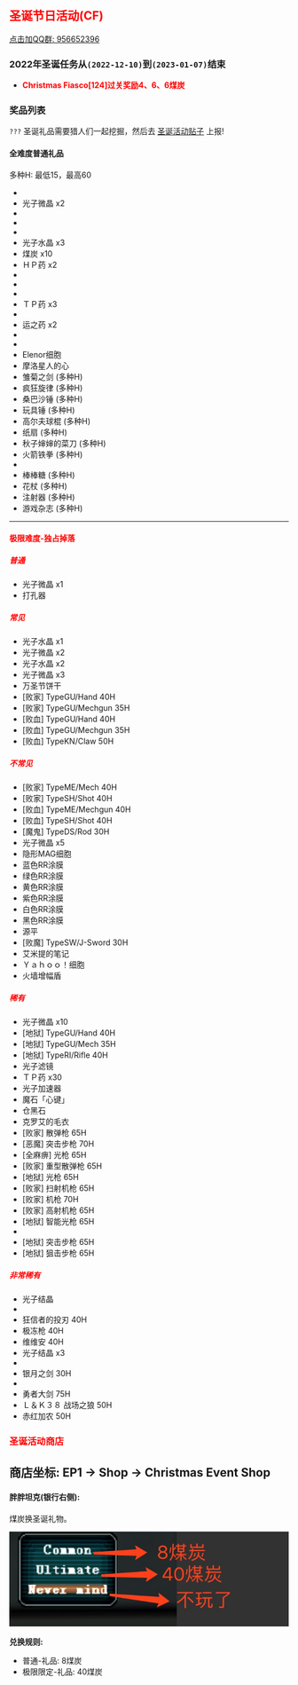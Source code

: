 ## <span style="color:red">圣诞节日活动(CF)</span>

<div>
    <a target="_blank"
       href="//shang.qq.com/wpa/qunwpa?idkey=95996b984b761d905d2d05e0ce765fa9ff720cfa9e6dbcde50fd179cd8867808">点击加QQ群: 956652396</a>
</div>

### 2022年圣诞任务从`(2022-12-10)`到`(2023-01-07)`结束

- <span style="font-weight: bolder;color:red">Christmas Fiasco[124]过关奖励4、6、6煤炭</span>


### 奖品列表
 `???` 圣诞礼品需要猎人们一起挖掘，然后去 [圣诞活动贴子](https://www.pioneer2.net/community/threads/ephinea-christmas-2022-event-thread.24852) 上报!
 
#### 全难度普通礼品
 多种H: 最低15，最高60

* 
* 光子微晶 x2
*  
*  
* 
* 光子水晶 x3
* 煤炭 x10
* ＨＰ药 x2
* 
* 
* 
* ＴＰ药 x3
* 
* 运之药 x2
* 
* 
* Elenor细胞
* 摩洛星人的心
* 雏菊之剑 (多种H)
* 疯狂旋律 (多种H)
* 桑巴沙锤 (多种H)
* 玩具锤 (多种H)
* 高尔夫球棍 (多种H)
* 纸扇 (多种H)
* 秋子婶婶的菜刀 (多种H)
* 火箭铁拳 (多种H)
* 
* 棒棒糖 (多种H)
* 花杖 (多种H)
* 注射器 (多种H)
* 游戏杂志 (多种H)

--- 

#### <span style="color:red">极限难度-独占掉落</span>

##### <span style="color:red">普通</span>

* 光子微晶 x1
* 打孔器

##### <span style="color:red">常见</span>

* 光子水晶 x1
* 光子微晶 x2
* 光子水晶 x2
* 光子微晶 x3
* 万圣节饼干
* [败家] TypeGU/Hand 40H
* [败家] TypeGU/Mechgun 35H
* [败血] TypeGU/Hand 40H
* [败血] TypeGU/Mechgun 35H
* [败血] TypeKN/Claw 50H

##### <span style="color:red">不常见</span>

* [败家] TypeME/Mech 40H
* [败家] TypeSH/Shot 40H
* [败血] TypeME/Mechgun 40H
* [败血] TypeSH/Shot 40H
* [魔鬼] TypeDS/Rod 30H
* 光子微晶 x5
* 隐形MAG细胞
* 蓝色RR涂膜
* 绿色RR涂膜
* 黄色RR涂膜
* 紫色RR涂膜
* 白色RR涂膜
* 黑色RR涂膜
* 源平
* [败魔] TypeSW/J-Sword 30H
* 艾米提的笔记
* Ｙａｈｏｏ！细胞
* 火墙增幅盾

##### <span style="color:red">稀有</span> 

* 光子微晶 x10
* [地狱] TypeGU/Hand 40H
* [地狱] TypeGU/Mech 35H
* [地狱] TypeRI/Rifle 40H
* 光子滤镜
* ＴＰ药 x30
* 光子加速器
* 魔石「心键」
* 仓黑石
* 克罗艾的毛衣
* [败家] 散弹枪 65H
* [恶魔] 突击步枪 70H
* [全麻痹] 光枪 65H
* [败家] 重型散弹枪 65H
* [地狱] 光枪 65H
* [败家] 扫射机枪 65H
* [败家] 机枪 70H
* [败家] 高射机枪 65H
* [地狱] 智能光枪 65H
*
* [地狱] 突击步枪 65H
* [地狱] 狙击步枪 65H

##### <span style="color:red">非常稀有</span>

* 光子结晶
* 
* 狂信者的投刃 40H
* 极冻枪 40H
* 维维安 40H
* 光子结晶 x3
* 
* 银月之剑 30H
* 
* 勇者大剑 75H
* Ｌ＆Ｋ３８ 战场之狼 50H
* 赤红加农 50H

### <span style="color:red">圣诞活动商店</span>
   商店坐标: EP1 -> Shop -> Christmas Event Shop
--- 

#### 胖胖坦克(银行右侧):

   煤炭换圣诞礼物。
   
   ![煤炭兑换菜单](../static/img/coalexchange.png)

**兑换规则:**

- 普通-礼品: 8煤炭
- 极限限定-礼品: 40煤炭

